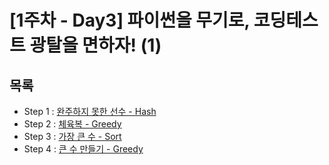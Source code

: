 # [1주차 - Day3] 파이썬을 무기로, 코딩테스트 광탈을 면하자! (1)

## 목록
- Step 1 : [완주하지 못한 선수 - Hash](https://github.com/nsms556/AI_Dev/blob/main/Week1/Day3/step1.py)
- Step 2 : [체육복 - Greedy](https://github.com/nsms556/AI_Dev/blob/main/Week1/Day3/step2.py)
- Step 3 : [가장 큰 수 - Sort](https://github.com/nsms556/AI_Dev/blob/main/Week1/Day2/lv2-1.py)
- Step 4 : [큰 수 만들기 - Greedy](https://github.com/nsms556/AI_Dev/blob/main/Week1/Day3/step4.py)
